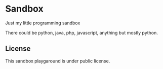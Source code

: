 Sandbox
=======

Just my little programming sandbox

There could be python, java, php, javascript, anything but mostly python.

License
-------

This sandbox playgaround is under public license.
